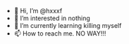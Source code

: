 - 👋 Hi, I’m @hxxxf
- 👀 I’m interested in nothing
- 🌱 I’m currently learning killing myself
- 📫 How to reach me. NO WAY!!!

<!---
hxxxf/hxxxf is a ✨ special ✨ repository because its `README.md` (this file) appears on your GitHub profile.
You can click the Preview link to take a look at your changes.
--->
